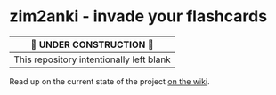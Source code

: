 zim2anki - invade your flashcards
=================================

| :construction: UNDER CONSTRUCTION :construction: |
|-----------------------------------------|
| This repository intentionally left blank |

Read up on the current state of the project [on the wiki](https://github.com/introt/zim2anki/wiki).
